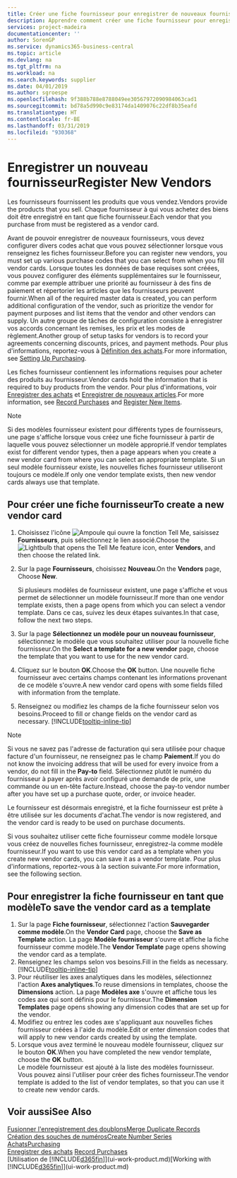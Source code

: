 ```yaml
---
title: Créer une fiche fournisseur pour enregistrer de nouveaux fournisseurs | Microsoft Docs
description: Apprendre comment créer une fiche fournisseur pour enregistrer un nouveau fournisseur.
services: project-madeira
documentationcenter: ''
author: SorenGP
ms.service: dynamics365-business-central
ms.topic: article
ms.devlang: na
ms.tgt_pltfrm: na
ms.workload: na
ms.search.keywords: supplier
ms.date: 04/01/2019
ms.author: sgroespe
ms.openlocfilehash: 9f388b788e8788049ee30567972090984063cad1
ms.sourcegitcommit: bd78a5d990c9e83174da1409076c22df8b35eafd
ms.translationtype: HT
ms.contentlocale: fr-BE
ms.lasthandoff: 03/31/2019
ms.locfileid: "930368"
---
```

# <a name="register-new-vendors"></a><span data-ttu-id="2ee78-103">Enregistrer un nouveau fournisseur</span><span class="sxs-lookup"><span data-stu-id="2ee78-103">Register New Vendors</span></span>
<span data-ttu-id="2ee78-104">Les fournisseurs fournissent les produits que vous vendez.</span><span class="sxs-lookup"><span data-stu-id="2ee78-104">Vendors provide the products that you sell.</span></span> <span data-ttu-id="2ee78-105">Chaque fournisseur à qui vous achetez des biens doit être enregistré en tant que fiche fournisseur.</span><span class="sxs-lookup"><span data-stu-id="2ee78-105">Each vendor that you purchase from must be registered as a vendor card.</span></span>

<span data-ttu-id="2ee78-106">Avant de pouvoir enregistrer de nouveaux fournisseurs, vous devez configurer divers codes achat que vous pouvez sélectionner lorsque vous renseignez les fiches fournisseur.</span><span class="sxs-lookup"><span data-stu-id="2ee78-106">Before you can register new vendors, you must set up various purchase codes that you can select from when you fill vendor cards.</span></span> <span data-ttu-id="2ee78-107">Lorsque toutes les données de base requises sont créées, vous pouvez configurer des éléments supplémentaires sur le fournisseur, comme par exemple attribuer une priorité au fournisseur à des fins de paiement et répertorier les articles que les fournisseurs peuvent fournir.</span><span class="sxs-lookup"><span data-stu-id="2ee78-107">When all of the required master data is created, you can perform additional configuration of the vendor, such as prioritize the vendor for payment purposes and list items that the vendor and other vendors can supply.</span></span> <span data-ttu-id="2ee78-108">Un autre groupe de tâches de configuration consiste à enregistrer vos accords concernant les remises, les prix et les modes de règlement.</span><span class="sxs-lookup"><span data-stu-id="2ee78-108">Another group of setup tasks for vendors is to record your agreements concerning discounts, prices, and payment methods.</span></span> <span data-ttu-id="2ee78-109">Pour plus d'informations, reportez-vous à [Définition des achats](purchasing-setup-purchasing.md).</span><span class="sxs-lookup"><span data-stu-id="2ee78-109">For more information, see [Setting Up Purchasing](purchasing-setup-purchasing.md).</span></span>

<span data-ttu-id="2ee78-110">Les fiches fournisseur contiennent les informations requises pour acheter des produits au fournisseur.</span><span class="sxs-lookup"><span data-stu-id="2ee78-110">Vendor cards hold the information that is required to buy products from the vendor.</span></span> <span data-ttu-id="2ee78-111">Pour plus d'informations, voir [Enregistrer des achats](purchasing-how-record-purchases.md) et [Enregistrer de nouveaux articles](inventory-how-register-new-items.md).</span><span class="sxs-lookup"><span data-stu-id="2ee78-111">For more information, see [Record Purchases](purchasing-how-record-purchases.md) and [Register New Items](inventory-how-register-new-items.md).</span></span>

> [!NOTE]  
>   <span data-ttu-id="2ee78-112">Si des modèles fournisseur existent pour différents types de fournisseurs, une page s'affiche lorsque vous créez une fiche fournisseur à partir de laquelle vous pouvez sélectionner un modèle approprié.</span><span class="sxs-lookup"><span data-stu-id="2ee78-112">If vendor templates exist for different vendor types, then a page appears when you create a new vendor card from where you can select an appropriate template.</span></span> <span data-ttu-id="2ee78-113">Si un seul modèle fournisseur existe, les nouvelles fiches fournisseur utiliseront toujours ce modèle.</span><span class="sxs-lookup"><span data-stu-id="2ee78-113">If only one vendor template exists, then new vendor cards always use that template.</span></span>

## <a name="to-create-a-new-vendor-card"></a><span data-ttu-id="2ee78-114">Pour créer une fiche fournisseur</span><span class="sxs-lookup"><span data-stu-id="2ee78-114">To create a new vendor card</span></span>
1. <span data-ttu-id="2ee78-115">Choisissez l'icône ![Ampoule qui ouvre la fonction Tell Me](media/ui-search/search_small.png "Dites-moi ce que vous voulez faire"), saisissez **Fournisseurs**, puis sélectionnez le lien associé.</span><span class="sxs-lookup"><span data-stu-id="2ee78-115">Choose the ![Lightbulb that opens the Tell Me feature](media/ui-search/search_small.png "Tell me what you want to do") icon, enter **Vendors**, and then choose the related link.</span></span>  
2. <span data-ttu-id="2ee78-116">Sur la page **Fournisseurs**, choisissez **Nouveau**.</span><span class="sxs-lookup"><span data-stu-id="2ee78-116">On the **Vendors** page, Choose **New**.</span></span>

    <span data-ttu-id="2ee78-117">Si plusieurs modèles de fournisseur existent, une page s'affiche et vous permet de sélectionner un modèle fournisseur.</span><span class="sxs-lookup"><span data-stu-id="2ee78-117">If more than one vendor template exists, then a page opens from which you can select a vendor template.</span></span> <span data-ttu-id="2ee78-118">Dans ce cas, suivez les deux étapes suivantes.</span><span class="sxs-lookup"><span data-stu-id="2ee78-118">In that case, follow the next two steps.</span></span>
3. <span data-ttu-id="2ee78-119">Sur la page **Sélectionnez un modèle pour un nouveau fournisseur**, sélectionnez le modèle que vous souhaitez utiliser pour la nouvelle fiche fournisseur.</span><span class="sxs-lookup"><span data-stu-id="2ee78-119">On the **Select a template for a new vendor** page, choose the template that you want to use for the new vendor card.</span></span>
4. <span data-ttu-id="2ee78-120">Cliquez sur le bouton **OK**.</span><span class="sxs-lookup"><span data-stu-id="2ee78-120">Choose the **OK** button.</span></span> <span data-ttu-id="2ee78-121">Une nouvelle fiche fournisseur avec certains champs contenant les informations provenant de ce modèle s'ouvre.</span><span class="sxs-lookup"><span data-stu-id="2ee78-121">A new vendor card opens with some fields filled with information from the template.</span></span>
5. <span data-ttu-id="2ee78-122">Renseignez ou modifiez les champs de la fiche fournisseur selon vos besoins.</span><span class="sxs-lookup"><span data-stu-id="2ee78-122">Proceed to fill or change fields on the vendor card as necessary.</span></span> [!INCLUDE[tooltip-inline-tip](includes/tooltip-inline-tip_md.md)]

> [!NOTE]  
>   <span data-ttu-id="2ee78-123">Si vous ne savez pas l'adresse de facturation qui sera utilisée pour chaque facture d'un fournisseur, ne renseignez pas le champ **Paiement**.</span><span class="sxs-lookup"><span data-stu-id="2ee78-123">If you do not know the invoicing address that will be used for every invoice from a vendor, do not fill in the **Pay-to** field.</span></span> <span data-ttu-id="2ee78-124">Sélectionnez plutôt le numéro du fournisseur à payer après avoir configuré une demande de prix, une commande ou un en-tête facture.</span><span class="sxs-lookup"><span data-stu-id="2ee78-124">Instead, choose the pay-to vendor number after you have set up a purchase quote, order, or invoice header.</span></span>

<span data-ttu-id="2ee78-125">Le fournisseur est désormais enregistré, et la fiche fournisseur est prête à être utilisée sur les documents d'achat.</span><span class="sxs-lookup"><span data-stu-id="2ee78-125">The vendor is now registered, and the vendor card is ready to be used on purchase documents.</span></span>

<span data-ttu-id="2ee78-126">Si vous souhaitez utiliser cette fiche fournisseur comme modèle lorsque vous créez de nouvelles fiches fournisseur, enregistrez-la comme modèle fournisseur.</span><span class="sxs-lookup"><span data-stu-id="2ee78-126">If you want to use this vendor card as a template when you create new vendor cards, you can save it as a vendor template.</span></span> <span data-ttu-id="2ee78-127">Pour plus d'informations, reportez-vous à la section suivante.</span><span class="sxs-lookup"><span data-stu-id="2ee78-127">For more information, see the following section.</span></span>

## <a name="to-save-the-vendor-card-as-a-template"></a><span data-ttu-id="2ee78-128">Pour enregistrer la fiche fournisseur en tant que modèle</span><span class="sxs-lookup"><span data-stu-id="2ee78-128">To save the vendor card as a template</span></span>
1. <span data-ttu-id="2ee78-129">Sur la page **Fiche fournisseur**, sélectionnez l'action **Sauvegarder comme modèle**.</span><span class="sxs-lookup"><span data-stu-id="2ee78-129">On the **Vendor Card** page, choose the **Save as Template** action.</span></span> <span data-ttu-id="2ee78-130">La page **Modèle fournisseur** s'ouvre et affiche la fiche fournisseur comme modèle.</span><span class="sxs-lookup"><span data-stu-id="2ee78-130">The **Vendor Template** page opens showing the vendor card as a template.</span></span>
2. <span data-ttu-id="2ee78-131">Renseignez les champs selon vos besoins.</span><span class="sxs-lookup"><span data-stu-id="2ee78-131">Fill in the fields as necessary.</span></span> [!INCLUDE[tooltip-inline-tip](includes/tooltip-inline-tip_md.md)]
3. <span data-ttu-id="2ee78-132">Pour réutiliser les axes analytiques dans les modèles, sélectionnez l'action **Axes analytiques**.</span><span class="sxs-lookup"><span data-stu-id="2ee78-132">To reuse dimensions in templates, choose the **Dimensions** action.</span></span> <span data-ttu-id="2ee78-133">La page **Modèles axe** s'ouvre et affiche tous les codes axe qui sont définis pour le fournisseur.</span><span class="sxs-lookup"><span data-stu-id="2ee78-133">The **Dimension Templates** page opens showing any dimension codes that are set up for the vendor.</span></span>
4. <span data-ttu-id="2ee78-134">Modifiez ou entrez les codes axe s'appliquant aux nouvelles fiches fournisseur créées à l'aide du modèle.</span><span class="sxs-lookup"><span data-stu-id="2ee78-134">Edit or enter dimension codes that will apply to new vendor cards created by using the template.</span></span>
5. <span data-ttu-id="2ee78-135">Lorsque vous avez terminé le nouveau modèle fournisseur, cliquez sur le bouton **OK**.</span><span class="sxs-lookup"><span data-stu-id="2ee78-135">When you have completed the new vendor template, choose the **OK** button.</span></span>  
   <span data-ttu-id="2ee78-136">Le modèle fournisseur est ajouté à la liste des modèles fournisseur. Vous pouvez ainsi l'utiliser pour créer des fiches fournisseur.</span><span class="sxs-lookup"><span data-stu-id="2ee78-136">The vendor template is added to the list of vendor templates, so that you can use it to create new vendor cards.</span></span>

## <a name="see-also"></a><span data-ttu-id="2ee78-137">Voir aussi</span><span class="sxs-lookup"><span data-stu-id="2ee78-137">See Also</span></span>
[<span data-ttu-id="2ee78-138">Fusionner l'enregistrement des doublons</span><span class="sxs-lookup"><span data-stu-id="2ee78-138">Merge Duplicate Records</span></span>](sales-how-merge-duplicate-records.md)  
[<span data-ttu-id="2ee78-139">Création des souches de numéros</span><span class="sxs-lookup"><span data-stu-id="2ee78-139">Create Number Series</span></span>](ui-create-number-series.md)  
[<span data-ttu-id="2ee78-140">Achats</span><span class="sxs-lookup"><span data-stu-id="2ee78-140">Purchasing</span></span>](purchasing-manage-purchasing.md)  
<span data-ttu-id="2ee78-141">[Enregistrer des achats](purchasing-how-record-purchases.md) </span><span class="sxs-lookup"><span data-stu-id="2ee78-141">[Record Purchases](purchasing-how-record-purchases.md) </span></span>  
<span data-ttu-id="2ee78-142">[Utilisation de [!INCLUDE[d365fin](includes/d365fin_md.md)]](ui-work-product.md)</span><span class="sxs-lookup"><span data-stu-id="2ee78-142">[Working with [!INCLUDE[d365fin](includes/d365fin_md.md)]](ui-work-product.md)</span></span>  

